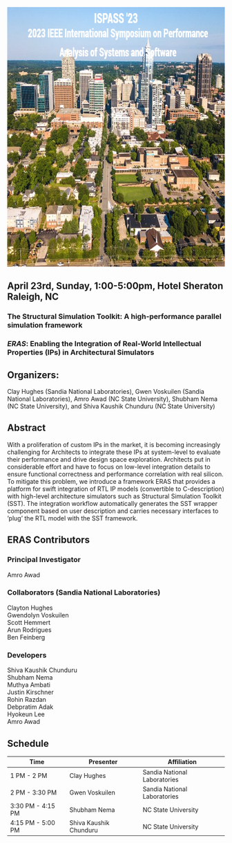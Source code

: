 <img src="https://github.com/sst-eras/ispass.github.io/blob/main/docs/assets/ispass23.jpg"  width="900" height="600">

## April 23rd, Sunday, 1:00-5:00pm, Hotel Sheraton Raleigh, NC      

### The Structural Simulation Toolkit: A high-performance parallel simulation framework ###
### *ERAS*: Enabling the Integration of Real-World Intellectual Properties (IPs) in Architectural Simulators ###

    
## Organizers:
Clay Hughes (Sandia National Laboratories), Gwen Voskuilen (Sandia National Laboratories), Amro Awad (NC State University), Shubham Nema (NC State University), and Shiva Kaushik Chunduru (NC State University)


## Abstract
With a proliferation of custom IPs in the market, it is becoming increasingly challenging for Architects to integrate these IPs  at system-level to evaluate their performance and drive design space exploration. Architects put in considerable effort and have to focus on low-level integration details to ensure functional correctness and performance correlation with real silicon. To mitigate this problem, we introduce a framework ERAS that provides a platform for swift integration of RTL IP models (convertible to C-description) with high-level architecture simulators such as Structural Simulation Toolkit (SST). The integration workflow automatically generates the SST wrapper component based on user description and carries necessary interfaces to ’plug’ the RTL model with the SST framework.

## ERAS Contributors 

### Principal Investigator ### 
 Amro Awad
### Collaborators (Sandia National Laboratories) ###
Clayton Hughes   
Gwendolyn Voskuilen   
Scott Hemmert  
Arun Rodrigues  
Ben Feinberg

### Developers ###
Shiva Kaushik Chunduru  
Shubham Nema  
Muthya Ambati  
Justin Kirschner  
Rohin Razdan  
Debpratim Adak  
Hyokeun Lee  
Amro Awad  

## Schedule

Time  | Presenter  | Affiliation
------------- | ------------- | -------------
1 PM - 2 PM  | Clay Hughes  | Sandia National Laboratories
2 PM - 3:30 PM  | Gwen Voskuilen  | Sandia National Laboratories
3:30 PM - 4:15 PM | Shubham Nema  | NC State University
4:15 PM - 5:00 PM  | Shiva Kaushik Chunduru  | NC State University
